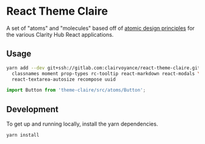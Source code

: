 # React Theme Claire

A set of "atoms" and "molecules" based off of [atomic design principles](http://bradfrost.com/blog/post/atomic-web-design/) for the various Clarity Hub React applications.

## Usage

```sh
yarn add --dev git+ssh://gitlab.com:clairvoyance/react-theme-claire.git \
  classnames moment prop-types rc-tooltip react-markdown react-modals \
  react-textarea-autosize recompose uuid
```

```js
import Button from 'theme-claire/src/atoms/Button';
```

## Development

To get up and running locally, install the yarn dependencies.

```sh
yarn install
```
